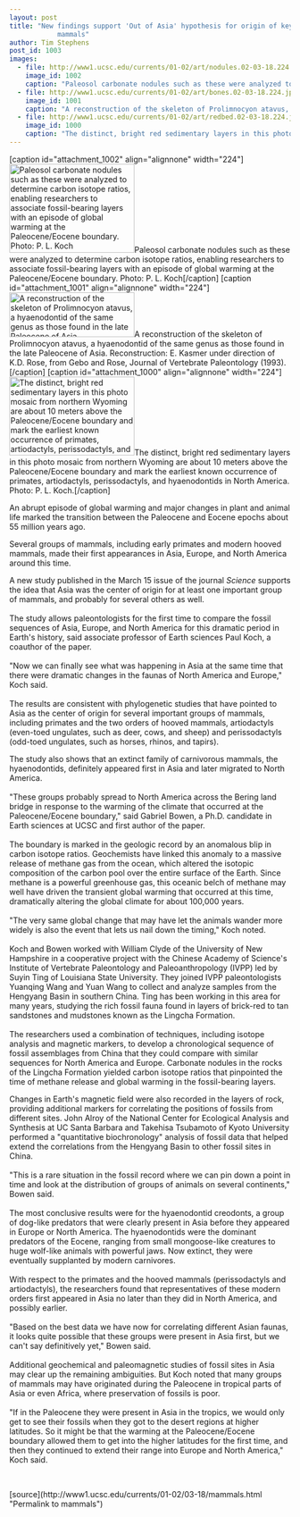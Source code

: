 ```yaml
---
layout: post
title: "New findings support 'Out of Asia' hypothesis for origin of key groups of modern
			mammals"
author: Tim Stephens
post_id: 1003
images:
  - file: http://www1.ucsc.edu/currents/01-02/art/nodules.02-03-18.224.jpg
    image_id: 1002
    caption: "Paleosol carbonate nodules such as these were analyzed to determine carbon isotope ratios, enabling researchers to associate fossil-bearing layers with an episode of global warming at the Paleocene/Eocene boundary. Photo: P. L. Koch"
  - file: http://www1.ucsc.edu/currents/01-02/art/bones.02-03-18.224.jpg
    image_id: 1001
    caption: "A reconstruction of the skeleton of Prolimnocyon atavus, a hyaenodontid of the same genus as those found in the late Paleocene of Asia. Reconstruction: E. Kasmer under direction of K.D. Rose, from Gebo and Rose, Journal of Vertebrate Paleontology (1993)."
  - file: http://www1.ucsc.edu/currents/01-02/art/redbed.02-03-18.224.jpg
    image_id: 1000
    caption: "The distinct, bright red sedimentary layers in this photo mosaic from northern Wyoming are about 10 meters above the Paleocene/Eocene boundary and mark the earliest known occurrence of primates, artiodactyls, perissodactyls, and hyaenodontids in North America. Photo: P. L. Koch."
---
```


[caption id="attachment_1002" align="alignnone" width="224"]<a href="http://localhost/mysite/wp-content/uploads/2002/03/nodules.02-03-18.224.jpg"><img class="size-full wp-image-1002" src="http://localhost/mysite/wp-content/uploads/2002/03/nodules.02-03-18.224.jpg" alt="Paleosol carbonate nodules such as these were analyzed to determine carbon isotope ratios, enabling researchers to associate fossil-bearing layers with an episode of global warming at the Paleocene/Eocene boundary. Photo: P. L. Koch" width="224" height="159" /></a>Paleosol carbonate nodules such as these were analyzed to determine carbon isotope ratios, enabling researchers to associate fossil-bearing layers with an episode of global warming at the Paleocene/Eocene boundary. Photo: P. L. Koch[/caption]
[caption id="attachment_1001" align="alignnone" width="224"]<a href="http://localhost/mysite/wp-content/uploads/2002/03/bones.02-03-18.224.jpg"><img class="size-full wp-image-1001" src="http://localhost/mysite/wp-content/uploads/2002/03/bones.02-03-18.224.jpg" alt="A reconstruction of the skeleton of Prolimnocyon atavus, a hyaenodontid of the same genus as those found in the late Paleocene of Asia. Reconstruction: E. Kasmer under direction of K.D. Rose, from Gebo and Rose, Journal of Vertebrate Paleontology (1993)." width="224" height="80" /></a>A reconstruction of the skeleton of Prolimnocyon atavus, a hyaenodontid of the same genus as those found in the late Paleocene of Asia. Reconstruction: E. Kasmer under direction of K.D. Rose, from Gebo and Rose, Journal of Vertebrate Paleontology (1993).[/caption]
[caption id="attachment_1000" align="alignnone" width="224"]<a href="http://localhost/mysite/wp-content/uploads/2002/03/redbed.02-03-18.224.jpg"><img class="size-full wp-image-1000" src="http://localhost/mysite/wp-content/uploads/2002/03/redbed.02-03-18.224.jpg" alt="The distinct, bright red sedimentary layers in this photo mosaic from northern Wyoming are about 10 meters above the Paleocene/Eocene boundary and mark the earliest known occurrence of primates, artiodactyls, perissodactyls, and hyaenodontids in North America. Photo: P. L. Koch." width="224" height="141" /></a>The distinct, bright red sedimentary layers in this photo mosaic from northern Wyoming are about 10 meters above the Paleocene/Eocene boundary and mark the earliest known occurrence of primates, artiodactyls, perissodactyls, and hyaenodontids in North America. Photo: P. L. Koch.[/caption]
<p>
  An abrupt episode of global warming and major changes in plant and animal life marked the transition between the Paleocene and Eocene epochs about 55 million years ago.
</p>Several groups of mammals, including early primates and modern hooved mammals, made their first appearances in Asia, Europe, and North America around this time.
<p>
  A new study published in the March 15 issue of the journal <i>Science</i> supports the idea that Asia was the center of origin for at least one important group of mammals, and probably for several others as well.<br>
  <br>
  The study allows paleontologists for the first time to compare the fossil sequences of Asia, Europe, and North America for this dramatic period in Earth's history, said associate professor of Earth sciences Paul Koch, a coauthor of the paper.<br>
  <br>
  "Now we can finally see what was happening in Asia at the same time that there were dramatic changes in the faunas of North America and Europe," Koch said.<br>
  <br>
  The results are consistent with phylogenetic studies that have pointed to Asia as the center of origin for several important groups of mammals, including primates and the two orders of hooved mammals, artiodactyls (even-toed ungulates, such as deer, cows, and sheep) and perissodactyls (odd-toed ungulates, such as horses, rhinos, and tapirs).
</p>
<p>
  The study also shows that an extinct family of carnivorous mammals, the hyaenodontids, definitely appeared first in Asia and later migrated to North America.<br>
  <br>
  "These groups probably spread to North America across the Bering land bridge in response to the warming of the climate that occurred at the Paleocene/Eocene boundary," said Gabriel Bowen, a Ph.D. candidate in Earth sciences at UCSC and first author of the paper.<br>
  <br>
  The boundary is marked in the geologic record by an anomalous blip in carbon isotope ratios. Geochemists have linked this anomaly to a massive release of methane gas from the ocean, which altered the isotopic composition of the carbon pool over the entire surface of the Earth. Since methane is a powerful greenhouse gas, this oceanic belch of methane may well have driven the transient global warming that occurred at this time, dramatically altering the global climate for about 100,000 years.<br>
  <br>
  "The very same global change that may have let the animals wander more widely is also the event that lets us nail down the timing," Koch noted.<br>
  <br>
  Koch and Bowen worked with William Clyde of the University of New Hampshire in a cooperative project with the Chinese Academy of Science's Institute of Vertebrate Paleontology and Paleoanthropology (IVPP) led by Suyin Ting of Louisiana State University. They joined IVPP paleontologists Yuanqing Wang and Yuan Wang to collect and analyze samples from the Hengyang Basin in southern China. Ting has been working in this area for many years, studying the rich fossil fauna found in layers of brick-red to tan sandstones and mudstones known as the Lingcha Formation.<br>
  <br>
  The researchers used a combination of techniques, including isotope analysis and magnetic markers, to develop a chronological sequence of fossil assemblages from China that they could compare with similar sequences for North America and Europe. Carbonate nodules in the rocks of the Lingcha Formation yielded carbon isotope ratios that pinpointed the time of methane release and global warming in the fossil-bearing layers.
</p>
<p>
  Changes in Earth's magnetic field were also recorded in the layers of rock, providing additional markers for correlating the positions of fossils from different sites. John Alroy of the National Center for Ecological Analysis and Synthesis at UC Santa Barbara and Takehisa Tsubamoto of Kyoto University performed a "quantitative biochronology" analysis of fossil data that helped extend the correlations from the Hengyang Basin to other fossil sites in China.<br>
  <br>
  "This is a rare situation in the fossil record where we can pin down a point in time and look at the distribution of groups of animals on several continents," Bowen said.<br>
  <br>
  The most conclusive results were for the hyaenodontid creodonts, a group of dog-like predators that were clearly present in Asia before they appeared in Europe or North America. The hyaenodontids were the dominant predators of the Eocene, ranging from small mongoose-like creatures to huge wolf-like animals with powerful jaws. Now extinct, they were eventually supplanted by modern carnivores.<br>
  <br>
  With respect to the primates and the hooved mammals (perissodactyls and artiodactyls), the researchers found that representatives of these modern orders first appeared in Asia no later than they did in North America, and possibly earlier.<br>
  <br>
  "Based on the best data we have now for correlating different Asian faunas, it looks quite possible that these groups were present in Asia first, but we can't say definitively yet," Bowen said.<br>
  <br>
  Additional geochemical and paleomagnetic studies of fossil sites in Asia may clear up the remaining ambiguities. But Koch noted that many groups of mammals may have originated during the Paleocene in tropical parts of Asia or even Africa, where preservation of fossils is poor.<br>
  <br>
  "If in the Paleocene they were present in Asia in the tropics, we would only get to see their fossils when they got to the desert regions at higher latitudes. So it might be that the warming at the Paleocene/Eocene boundary allowed them to get into the higher latitudes for the first time, and then they continued to extend their range into Europe and North America," Koch said.
</p>
<p>
  <br>

</p>
<p>

</p>
[source](http://www1.ucsc.edu/currents/01-02/03-18/mammals.html "Permalink to mammals")
